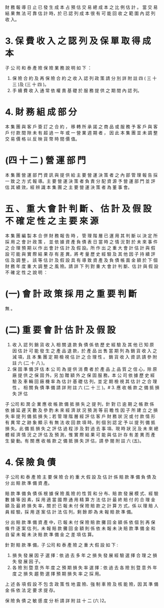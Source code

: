 財 務 報 導 日 止 已 發 生 成 本 占 預 估 交 易 總 成 本 之 比 例 估 計 。 當 交 易 結 果 無 法 可 靠 估 計 時，於 已 認 列 成 本 很 有 可 能 回 收 之 範 圍 內 認 列 收 入。

# 3. 保 費 收 入 之 認 列 及 保 單 取 得 成 本

子 公 司 和 泰 產 險 保 險 業 務 說 明 如 下 ：

1. 保 險 合 約 及 再 保 險 合 約 之 收 入 認 列 政 策 請 分 別 詳 附 註 四 ( 三 十 三 )及 (三 十 四 )。
2. 手 續 費 收 入 通 常 依 權 責 基 礎 於 服 務 提 供 之 期 間 內 認 列。

# 4. 財 務 組 成 部 分

本 集 團 與 客 戶 簽 訂 之 合 約 ， 移 轉 所 承 諾 之 商 品 或 服 務 予 客 戶 與 客 戶 付 款 間 隙 未 有 超 過 一 年 或 一 營 業 週 期 者 ， 因 此 本 集 團 並 未 調 整 交 易 價 格 以 反 映 貨 幣 時 間 價 值。

# (四 十 二 ) 營 運 部 門

本 集 團 營 運 部 門 資 訊 與 提 供 給 主 要 營 運 決 策 者 之 內 部 管 理 報 告 採 一 致 之 方 式 報 導。主 要 營 運 決 策 者 負 責 分 配 資 源 予 營 運 部 門 並 評 估 其 績 效，經 辨 識 本 集 團 之 主 要 營 運 決 策 者 為 董 事 會。

# 五 、 重 大 會 計 判 斷 、 估 計 及 假 設 不 確 定 性 之 主 要 來 源

本 集 團 編 製 本 合 併 財 務 報 告 時 ， 管 理 階 層 已 運 用 其 判 斷 以 決 定 所 採 用 之 會 計 政 策 ， 並 依 據 資 產 負 債 表 日 當 時 之 情 況 對 於 未 來 事 件 之 合 理 預 期 以 作 出 會 計 估 計 及 假 設。所 作 出 之 重 大 會 計 估 計 與 假 設 可 能 與 實 際 結 果 存 有 差 異，將 考 量 歷 史 經 驗 及 其 他 因 子 持 續 評 估 及 調 整 。 該 等 估 計 及 假 設 具 有 導 致 資 產 及 負 債 帳 面 金 額 於 下 個 財 務 年 度 重 大 調 整 之 風 險。請 詳 下 列 對 重 大 會 計 判 斷、估 計 與 假 設 不 確 定 性 之 說 明 ：

# (一) 會 計 政 策 採 用 之 重 要 判 斷

無 。

# (二) 重 要 會 計 估 計 及 假 設

1. 收 入 認 列
銷 貨 收 入 相 關 退 款 負 債 係 依 歷 史 經 驗 及 其 他 已 知 原 因 估 計 可 能 發 生 之 產 品 退 款，於 產 品 出 售 當 期 列 為 銷 貨 收 入 之 減 項，且 本 集 團 定 期 檢 視 估 計 之 合 理 性 。 銷 貨 收 入 資 訊 請 參 附 註 六 (二 十 八 )。
2. 保 固 準 備 評 估
本 公 司 為 提 供 消 費 者 於 產 品 上 品 質 之 信 心，除 原 廠 提 供 之 保 固 外，另 加 贈 額 外 之 保 固 服 務，本 公 司 依 據 歷 史 經 驗 及 車 輛 回 廠 機 率 為 估 計 基 礎 估 列，並 定 期 檢 視 其 估 計 之 合 理 性 。 相 關 負 債 準 備 請 詳 附 註 六 (二 十 三 )。# 3. 應 收 帳 款 之 備 抵 損 失 評 估

子 公司 和 潤 企 業 應 收 帳 款 備 抵 損 失 之 提 列，針 對 已 逾 期 之 帳 款 係 依 據 延 遲 天 數 及 參 酌 未 來 經 濟 狀 況 預 測 等 前 瞻 性 因 子 所 建 立 之 損 失 率 提 列 備 抵 損 失；若 管 理 階 層 經 評 估 客 戶 財 務 狀 況 或 付 款 情 形 有 異 常 之 跡 象 顯 示 有 無 法 收 回 款 項 時，則 個 別 認 定 予 以 提 列 備 抵 損 失。此 備 抵 損 失 之 評 估 過 程 涉 及 對 過 去 事 項、現 時 狀 況 及 未 來 總 體 經 濟 情 況 之 評 估 及 預 測，惟 實 際 結 果 可 能 與 估 計 存 有 差 異 而 產 生 變 動。有 關 應 收 帳 款 之 備 抵 損 失 評 估，請 參 閱 附 註 六 (五)。

# 4. 保 險 負 債

子 公司 和 泰 產 險 主 要 保 險 合 約 重 大 假 設 及 估 計 係 賠 款 準 備 負 債 及 分 出 賠 款 準 備 資 產。

賠 款 準 備 負 債 係 根 據 保 險 風 險 的 性 質 和 分 布、賠 款 發 展 模 式、經 驗 數 據 等 因 素，採 用 適 當 國 際 通 用 精 算 方 法 估 計 最 終 賠 付 的 合 理 金 額 及 最 終 損 失 率，關 於 已 報 未 付 保 險 賠 款 之 計 算 方 式，係 以 理 賠 人 員 經 驗，採 用 逐 案 估 計 法 估 列，剩 餘 即 為 未 報 賠 款 準 備。

分 出 賠 款 準 備 資 產 中，已 報 未 付 保 險 賠 款 攤 回 金 額 係 依 個 別 再 保 條 件 逐 案 估 列，未 報 賠 款 攤 回 金 額 則 係 依 未 報 未 決 賠 款 準 備 金 和 自 留 未 報 未 決 賠 款 準 備 金 之 差 項 估 算。

針 對 賠 款 準 備，子 公司 和 泰 產 險 之 重 大 假 設 如 下 :

1. 損 失 發 展 因 子 選 擇：依 過 去 多 年 之 損 失 發 展 經 驗 選 擇 合 理 之 損 失 發 展 因 子。
2. 各 險 別 暨 意 外 年 度 之 預 期 損 失 率 選 擇：依 過 去 各 險 別 暨 意 外 年 度 之 損 失 趨 勢 選 擇 預 期 損 失 率 之 採 用。

上 述 各 項 假 設 不 包 含 政 策 性 地 震 險、強 制 車 險 及 核 能 險，因 其 準 備 金 係 依 法 定 要 求 提 存。

保 險 負 債 之 敏 感 度 分 析 請 詳 附 註 十 二 (六 )2。